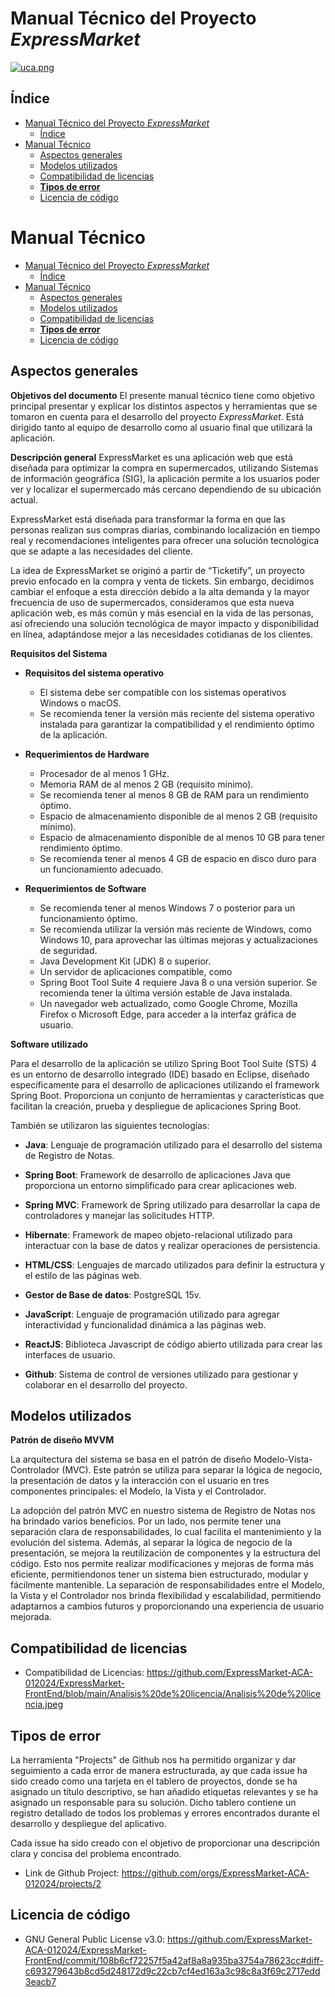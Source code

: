 # Manual Técnico del Proyecto *ExpressMarket* 
[![uca.png](https://i.postimg.cc/44tV6yRT/uca.png)](https://postimg.cc/HjYrHpLS)


## Índice
- [Manual Técnico del Proyecto *ExpressMarket*](#manual-técnico-del-proyecto-expressmarket)
  - [Índice](#índice)
- [Manual Técnico ](#manual-técnico-)
  - [Aspectos generales](#aspectos-generales)
  - [Modelos utilizados ](#modelos-utilizados-)
  - [Compatibilidad de licencias](#compatibilidad-de-licencias)
  - [**Tipos de error**  ](#tipos-de-error--)
  - [Licencia de código](#licencia-de-código)




# Manual Técnico <a name="Manualtécnico"></a>


- [Manual Técnico del Proyecto *ExpressMarket*](#manual-técnico-del-proyecto-expressmarket)
  - [Índice](#índice)
- [Manual Técnico ](#manual-técnico-)
  - [Aspectos generales](#aspectos-generales)
  - [Modelos utilizados ](#modelos-utilizados-)
  - [Compatibilidad de licencias](#compatibilidad-de-licencias)
  - [**Tipos de error**  ](#tipos-de-error--)
  - [Licencia de código](#licencia-de-código)
 
 ## Aspectos generales
 <a name="Aspectosgenerales"></a>
 
**Objetivos del documento**  <a name="objetivos"></a>
El presente manual técnico tiene como objetivo principal presentar y explicar los distintos aspectos y herramientas que se tomaron en cuenta para el desarrollo del proyecto *ExpressMarket*. Está dirigido tanto al equipo de desarrollo como al usuario final que utilizará la aplicación.


**Descripción general**  <a name="desc"></a>
ExpressMarket es una aplicación web que está diseñada para optimizar la compra en
supermercados, utilizando Sistemas de información geográfica (SIG), la aplicación permite a
los usuarios poder ver y localizar el supermercado más cercano dependiendo de su
ubicación actual.

ExpressMarket está diseñada para transformar la forma en que las personas realizan sus
compras diarias, combinando localización en tiempo real y recomendaciones inteligentes
para ofrecer una solución tecnológica que se adapte a las necesidades del cliente.

La idea de ExpressMarket se originó a partir de “Ticketify”, un proyecto previo enfocado en
la compra y venta de tickets. Sin embargo, decidimos cambiar el enfoque a esta dirección
debido a la alta demanda y la mayor frecuencia de uso de supermercados, consideramos
que esta nueva aplicación web, es más común y más esencial en la vida de las personas,
así ofreciendo una solución tecnológica de mayor impacto y disponibilidad en línea,
adaptándose mejor a las necesidades cotidianas de los clientes.

**Requisitos del Sistema**  <a name="req"></a>


* **Requisitos del sistema operativo**
  - El sistema debe ser compatible con los sistemas operativos Windows o macOS.
  - Se recomienda tener la versión más reciente del sistema operativo instalada para garantizar la compatibilidad y el rendimiento óptimo de la aplicación.
 
* **Requerimientos de Hardware**
  - Procesador de al menos 1 GHz.
  - Memoria RAM de al menos 2 GB (requisito mínimo).
  - Se recomienda tener al menos 8 GB de RAM para un rendimiento óptimo.
  - Espacio de almacenamiento disponible de al menos 2 GB (requisito mínimo).
  - Espacio de almacenamiento disponible de al menos 10 GB para tener rendimiento óptimo.
  - Se recomienda tener al menos 4 GB de espacio en disco duro para un funcionamiento adecuado.
 
* **Requerimientos de Software**
  - Se recomienda tener al menos Windows 7 o posterior para un funcionamiento óptimo.
  - Se recomienda utilizar la versión más reciente de Windows, como Windows 10, para aprovechar las últimas mejoras y actualizaciones de seguridad.
  - Java Development Kit (JDK) 8 o superior.
  - Un servidor de aplicaciones compatible, como
  - Spring Boot Tool Suite 4 requiere Java 8 o una versión superior. Se recomienda tener la última versión estable de Java instalada.
  - Un navegador web actualizado, como Google Chrome, Mozilla Firefox o Microsoft Edge, para acceder a la interfaz gráfica de usuario.

 **Software utilizado** <a name="soft"></a>
 
  Para el desarrollo de la aplicación se utilizo Spring Boot Tool Suite (STS) 4 es un entorno de desarrollo integrado (IDE) basado en Eclipse, diseñado específicamente para el desarrollo de aplicaciones utilizando el framework Spring Boot. Proporciona un conjunto de herramientas y características que facilitan la creación, prueba y despliegue de aplicaciones Spring Boot.


También se utilizaron las siguientes tecnologías:


 - **Java**: Lenguaje de programación utilizado para el desarrollo del sistema de Registro de Notas.


- **Spring Boot**: Framework de desarrollo de aplicaciones Java que proporciona un entorno simplificado para crear aplicaciones web.


- **Spring MVC**: Framework de Spring utilizado para desarrollar la capa de controladores y manejar las solicitudes HTTP.


- **Hibernate**: Framework de mapeo objeto-relacional utilizado para interactuar con la base de datos y realizar operaciones de persistencia.

- **HTML/CSS**: Lenguajes de marcado utilizados para definir la estructura y el estilo de las páginas web.
 
- **Gestor de Base de datos**: PostgreSQL 15v.


- **JavaScript**: Lenguaje de programación utilizado para agregar interactividad y funcionalidad dinámica a las páginas web.

- **ReactJS**: Biblioteca Javascript de código abierto utilizada para crear las interfaces de usuario.

- **Github**: Sistema de control de versiones utilizado para gestionar y colaborar en el desarrollo del proyecto.


## Modelos utilizados <a name="modelosutilizados"></a>


**Patrón de diseño MVVM**  <a name="mvvm"></a>


La arquitectura del sistema se basa en el patrón de diseño Modelo-Vista-Controlador (MVC). Este patrón se utiliza para separar la lógica de negocio, la presentación de datos y la interacción con el usuario en tres componentes principales: el Modelo, la Vista y el Controlador.


La adopción del patrón MVC en nuestro sistema de Registro de Notas nos ha brindado varios beneficios.
Por un lado, nos permite tener una separación clara de responsabilidades, lo cual facilita el mantenimiento y la evolución del sistema. Además, al separar la lógica de negocio de la presentación, se mejora la reutilización de componentes y la estructura del código. Esto nos permite realizar modificaciones y mejoras de forma más eficiente, permitiendonos tener un sistema bien estructurado, modular y fácilmente mantenible. La separación de responsabilidades entre el Modelo, la Vista y el Controlador nos brinda flexibilidad y escalabilidad, permitiendo adaptarnos a cambios futuros y proporcionando una experiencia de usuario mejorada.


## Compatibilidad de licencias


- Compatibilidad de Licencias: https://github.com/ExpressMarket-ACA-012024/ExpressMarket-FrontEnd/blob/main/Analisis%20de%20licencia/Analisis%20de%20licencia.jpeg


## **Tipos de error**  <a name="error1"></a>


La herramienta "Projects" de Github nos ha permitido organizar y dar seguimiento a cada error de manera estructurada, ay que cada  issue ha sido creado como una tarjeta en el tablero de proyectos, donde se ha asignado un título descriptivo, se han añadido etiquetas relevantes y se ha asignado un responsable para su solución.
Dicho tablero contiene un registro detallado de todos los problemas y errores encontrados durante el desarrollo y despliegue del aplicativo.


Cada issue ha sido creado con el objetivo de proporcionar una descripción clara y concisa del problema encontrado.


- Link de Github Project: https://github.com/orgs/ExpressMarket-ACA-012024/projects/2
 
 ## Licencia de código  
 <a name="Licencia"></a>
 - GNU General Public
License v3.0: https://github.com/ExpressMarket-ACA-012024/ExpressMarket-FrontEnd/commit/108b6cf72257f5a42af8a8a935ba3754a78623cc#diff-c693279643b8cd5d248172d9c22cb7cf4ed163a3c98c8a3f69c2717edd3eacb7
